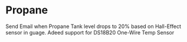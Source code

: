 # Propane
Send Email when Propane Tank level drops to 20% based on Hall-Effect sensor in guage.
Adeed support for DS18B20 One-Wire Temp Sensor
